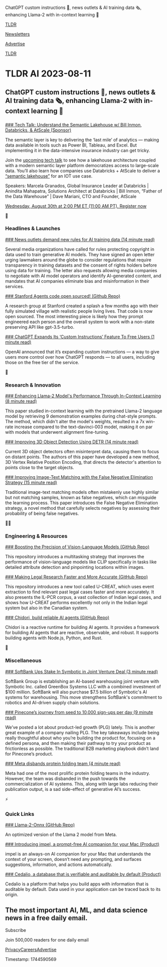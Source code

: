 ChatGPT custom instructions 🤖, news outlets & AI training data 🗞️, enhancing Llama-2 with in-context learning 🦙

[TLDR](/)

[Newsletters](/newsletters)

[Advertise](https://advertise.tldr.tech/)

[TLDR](/)

# TLDR AI 2023-08-11

## ChatGPT custom instructions 🤖, news outlets & AI training data 🗞️, enhancing Llama-2 with in-context learning 🦙

### 

[### Tech Talk: Understand the Semantic Lakehouse w/ Bill Inmon, Databricks, & AtScale (Sponsor)](https://www.atscale.com/resource/building-a-semantic-lakehouse-for-insurance/?utm_medium=email&amp;utm_source=tldr&amp;utm_campaign=20230830webinar&amp;utm_content=null&amp;utm_term=null)

The semantic layer is key to delivering the ‘last mile’ of analytics — making data available in tools such as Power BI, Tableau, and Excel. But implementing it in the data-intensive insurance industry can get tricky.

Join the [upcoming tech talk](https://www.atscale.com/resource/building-a-semantic-lakehouse-for-insurance/?utm_medium=email&utm_source=tldr&utm_campaign=20230830webinar&utm_content=null&utm_term=null) to see how a lakehouse architecture coupled with a modern semantic layer platform democratizes access to large-scale data. You’ll also learn how companies use Databricks + AtScale to deliver a [“semantic lakehouse”](https://www.atscale.com/resource/building-a-semantic-lakehouse-for-insurance/?utm_medium=email&utm_source=tldr&utm_campaign=20230830webinar&utm_content=null&utm_term=null) for an IOT use case.

Speakers: Marcela Granados, Global Insurance Leader at Databricks | Anindita Mahapatra, Solutions Architect at Databricks | Bill Inmon, “Father of the Data Warehouse” | Dave Mariani, CTO and Founder, AtScale

[Wednesday, August 30th at 2:00 PM ET (11:00 AM PT). Register now](https://www.atscale.com/resource/building-a-semantic-lakehouse-for-insurance/?utm_medium=email&utm_source=tldr&utm_campaign=20230830webinar&utm_content=null&utm_term=null)

🚀

### Headlines & Launches

[### News outlets demand new rules for AI training data (14 minute read)](https://www.theverge.com/2023/8/10/23827316/news-transparency-copyright-generative-ai?utm_source=tldrai)

Several media organizations have called for rules protecting copyright in data used to train generative AI models. They have signed an open letter urging lawmakers around the globe to consider regulations that require transparency in training datasets and the consent of rights holders before using data for training. The letter also requests allowing media companies to negotiate with AI model operators and identify AI-generated content, and mandates that AI companies eliminate bias and misinformation in their services.

[### Stanford Agents code open sourced! (Github Repo)](https://github.com/joonspk-research/generative_agents?utm_source=tldrai)

A research group at Stanford created a splash a few months ago with their fully simulated village with realistic people living lives. That code is now open sourced. The most interesting piece is likely how they prompt engineered each person and the overall system to work with a non-state preserving API like gpt-3.5-turbo.

[### ChatGPT Expands Its ‘Custom Instructions’ Feature To Free Users (1 minute read)](https://techcrunch.com/2023/08/10/chatgpt-expands-its-custom-instructions-feature-to-free-users/?utm_source=tldrai)

OpenAI announced that it’s expanding custom instructions — a way to give users more control over how ChatGPT responds — to all users, including those on the free tier of the service.

🧠

### Research & Innovation

[### Enhancing Llama-2 Model's Performance Through In-Context Learning (8 minute read)](https://arxiv.org/abs/2308.04275v1?utm_source=tldrai)

This paper studied in-context learning with the pretrained Llama-2 language model by retrieving 9 demonstration examples during chat-style prompts. The method, which didn't alter the model's weights, resulted in a 7x win-rate increase compared to the text-davinci-003 model, making it on par with models that underwent alignment fine-tuning.

[### Improving 3D Object Detection Using DETR (14 minute read)](https://arxiv.org/abs/2308.04409v1?utm_source=tldrai)

Current 3D object detectors often misinterpret data, causing them to focus on distant points. The authors of this paper have developed a new method, 3D Vertex Relative Position Encoding, that directs the detector's attention to points close to the target objects.

[### Improving Image-Text Matching with the False Negative Elimination Strategy (15 minute read)](https://arxiv.org/abs/2308.04380v1?utm_source=tldrai)

Traditional image-text matching models often mistakenly use highly similar but not matching samples, known as false negatives, which can misguide the learning process. This paper introduces the False Negative Elimination strategy, a novel method that carefully selects negatives by assessing their probability of being false negatives.

👨‍💻

### Engineering & Resources

[### Boosting the Precision of Vision-Language Models (GitHub Repo)](https://github.com/factodeeplearning/multitaskvlfm?utm_source=tldrai)

This repository introduces a multitasking strategy that improves the performance of vision-language models like CLIP specifically in tasks like detailed attribute detection and pinpointing locations within images.

[### Making Legal Research Faster and More Accurate (GitHub Repo)](https://github.com/exploration-lab/il-pcr?utm_source=tldrai)

This repository introduces a new tool called U-CREAT, which uses event extraction to find relevant past legal cases faster and more accurately. It also presents the IL-PCR corpus, a vast collection of Indian legal cases, and shows how U-CREAT performs excellently not only in the Indian legal system but also in the Canadian system.

[### Chidori, build reliable AI agents (GitHub Repo)](https://github.com/ThousandBirdsInc/chidori?utm_source=tldrai)

Chidori is a reactive runtime for building AI agents. It provides a framework for building AI agents that are reactive, observable, and robust. It supports building agents with Node.js, Python, and Rust.

🎁

### Miscellaneous

[### SoftBank Ups Stake In Symbotic in Joint Venture Deal (3 minute read)](https://archive.vn/pZNLg?utm_source=tldrai)

SoftBank Group is establishing an AI-based warehousing joint venture with Symbotic Inc. called GreenBox Systems LLC with a combined investment of $100 million. SoftBank will also purchase $7.5 billion of Symbotic's AI systems for warehousing. This move strengthens SoftBank's commitment to robotics and AI-driven supply chain solutions.

[### Pinecone’s journey from seed to 10,000 sign-ups per day (9 minute read)](https://kylepoyar.substack.com/p/pinecones-journey-from-seed-to-10000/?utm_source=tldrai)

We’ve posted a lot about product-led growth (PLG) lately. This is another great example of a company nailing PLG. The key takeaways include being really thoughtful about who you’re building the product for, focusing on a defined persona, and then making their pathway to try your product as frictionless as possible. The traditional B2B marketing playbook didn’t land for Pinecone’s product.

[### Meta disbands protein folding team (4 minute read)](https://www.ft.com/content/919c05d2-b894-4812-aa1a-dd2ab6de794a?utm_source=tldrai)

Meta had one of the most prolific protein folding teams in the industry. However, the team was disbanded in the push towards the commercialization of AI systems. This, along with large labs reducing their publication output, is a sad side-effect of generative AI’s success.

⚡️

### Quick Links

[### Llama-2-Onnx (GitHub Repo)](https://github.com/microsoft/Llama-2-Onnx?utm_source=tldrai)

An optimized version of the Llama 2 model from Meta.

[### Introducing impel, a prompt-free AI companion for your Mac (Product)](https://www.tryimpel.com/?utm_source=tldrai)

impel is an always-on AI companion for your Mac that understands the context of your screen, doesn’t need any prompting, and surfaces suggestions, information, and actions automatically.

[### Cedalio, a database that is verifiable and auditable by default (Product)](https://cedalio.com/?utm_source=tldrai)

Cedalio is a platform that helps you build apps with information that is auditable by default. Data used in your application can be traced back to its origin.

## The most important AI, ML, and data science news in a free daily email.

Subscribe

Join 500,000 readers for one daily email

[Privacy](/privacy)[Careers](https://jobs.ashbyhq.com/tldr.tech)[Advertise](/ai/advertise)

Timestamp: 1744590569